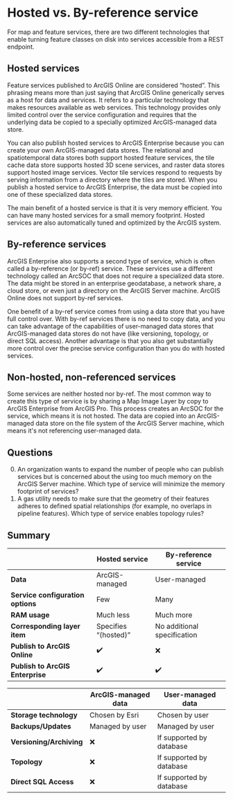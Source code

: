 # Hosted vs. By-reference service

For map and feature services, there are two different technologies that enable turning feature classes on disk into services accessible from a REST endpoint. 

## Hosted services
Feature services published to ArcGIS Online are considered “hosted”. This phrasing means more than just saying that ArcGIS Online generically serves as a host for data and services. It refers to a particular technology that makes resources available as web services. This technology provides only limited control over the service configuration and requires that the underlying data be copied to a specially optimized ArcGIS-managed data store.

You can also publish hosted services to ArcGIS Enterprise because you can create your own ArcGIS-managed data stores. The relational and spatiotemporal data stores both support hosted feature services, the tile cache data store supports hosted 3D scene services, and raster data stores support hosted image services. Vector tile services respond to requests by serving information from a directory where the tiles are stored. When you publish a hosted service to ArcGIS Enterprise, the data must be copied into one of these specialized data stores.

The main benefit of a hosted service is that it is very memory efficient. You can have many hosted services for a small memory footprint. Hosted services are also automatically tuned and optimized by the ArcGIS system. 

## By-reference services
ArcGIS Enterprise also supports a second type of service, which is often called a by-reference (or by-ref) service. These services use a different technology called an ArcSOC that does not require a specialized data store. The data might be stored in an enterprise geodatabase, a network share, a cloud store, or even just a directory on the ArcGIS Server machine. ArcGIS Online does not support by-ref services.

One benefit of a by-ref service comes from using a data store that you have full control over. With by-ref services there is no need to copy data, and you can take advantage of the capabilities of user-managed data stores that ArcGIS-managed data stores do not have (like versioning, topology, or direct SQL access). Another advantage is that you also get substantially more control over the precise service configuration than you do with hosted services.

## Non-hosted, non-referenced services
Some services are neither hosted nor by-ref. The most common way to create this type of service is by sharing a Map Image Layer by copy to ArcGIS Enterprise from ArcGIS Pro. This process creates an ArcSOC for the service, which means it is not hosted. The data are copied into an ArcGIS-managed data store on the file system of the ArcGIS Server machine, which means it's not referencing user-managed data. 

## Questions
0. An organization wants to expand the number of people who can publish services but is concerned about the using too much memory on the ArcGIS Server machine. Which type of service will minimize the memory footprint of services?
0. A gas utility needs to make sure that the geometry of their features adheres to defined spatial relationships (for example, no overlaps in pipeline features). Which type of service enables topology rules?

## Summary
|                                   | Hosted service       | By-reference service        |
| --------------------------------- | -------------------- | --------------------------- |
| **Data**                          | ArcGIS-managed       | User-managed                |
| **Service configuration options** | Few                  | Many                        |
| **RAM usage**                     | Much less            | Much more                   |
| **Corresponding layer item**      | Specifies “(hosted)” | No additional specification |
| **Publish to ArcGIS Online**      | ✔️                   | ❌                         |
| **Publish to ArcGIS Enterprise**  | ✔️                   | ✔️                         |

|                          | ArcGIS-managed data | User-managed data        |
| ------------------------ | ------------------- | ------------------------ |
| **Storage technology**   | Chosen by Esri	     | Chosen by user           |
| **Backups/Updates**      | Managed by user     | Managed by user          |
| **Versioning/Archiving** | ❌                  | If supported by database |
| **Topology**             | ❌                  | If supported by database |
| **Direct SQL Access**    | ❌                  | If supported by database |
